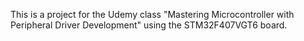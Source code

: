 This is a project for the Udemy class "Mastering Microcontroller with Peripheral Driver Development" using the STM32F407VGT6 board.